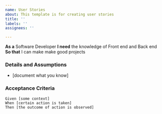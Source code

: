 ```yaml
---
name: User Stories
about: This template is for creating user stories
title: ''
labels: ''
assignees: ''

---
```


**As a** Software Developer
 **I need** the knowledge of Front end and Back end  
 **So that** I can make make good projects
   
 ### Details and Assumptions
 * [document what you know]
   
 ### Acceptance Criteria  
   
 ```gherkin
 Given [some context]
 When [certain action is taken]
 Then [the outcome of action is observed]
 ```
